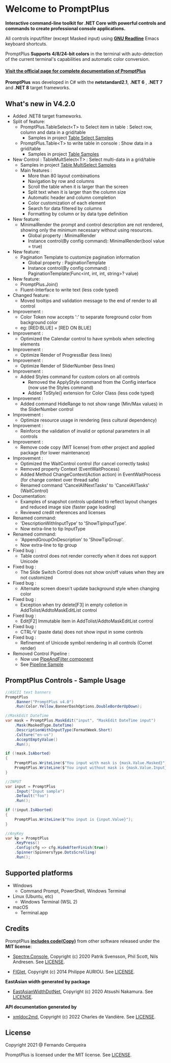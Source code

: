 # **Welcome to PromptPlus**

**Interactive command-line toolkit for .NET Core with powerful controls and commands to create professional console applications.**

All controls input/filter (except Masked input) using [**GNU Readline**](https://en.wikipedia.org/wiki/GNU_Readline) Emacs keyboard shortcuts.  

PromptPlus **Supports 4/8/24-bit colors** in the terminal with auto-detection of the current terminal's capabilities and automatic color conversion.

#### [Visit the official page for complete documentation of PromptPlus](https://fracerqueira.github.io/PromptPlus)

**PromptPlus** was developed in C# with the **netstandard2.1**, **.NET 6** , **.NET 7** and **.NET 8** target frameworks.

## What's new in V4.2.0

- Added .NET8 target frameworks.
- Split of feature:
    - PromptPlus.TableSelect\<T> to Select item in table : Select row, column and data in a grid/table 
        - Samples in project [Table Select Samples](https://github.com/FRACerqueira/PromptPlus/tree/main/Samples/TableSelectSamples)
    - PromptPlus.Table\<T> to write table in console : Show data in a grid/table 
        - Samples in project [Table Samples](https://github.com/FRACerqueira/PromptPlus/tree/main/Samples/TableBasicSamples)
- New Control : TableMultSelect\<T> :  Select multi-data in a grid/table 
    - Samples in project [Table MultiSelect Samples](https://github.com/FRACerqueira/PromptPlus/tree/main/Samples/TableMultiSelectSamples)
    - Main features :
        - More than 80 layout combinations
        - Navigation by row and columns
        - Scroll the table when it is larger than the screen
        - Split text when it is larger than the column size
        - Automatic header and column completion
        - Color customization of each element
        - Search for data filtered by columns
        - Formatting by column or by data type definition
- New feature: 
    - MinimalRender the prompt and control description are not rendered, showing only the minimum necessary without using resources.
        - Global property : MinimalRender
        - Instance control(By config command): MinimalRender(bool value = true)
- New feature: 
    - Pagination Template to customize pagination information
        - Global property : PaginationTemplate
        - Instance control(By config command) : PaginationTemplate(Func<int, int, int, string>? value)
- New feature: 
    - PromptPlus.Join() 
    - Fluent-Interface to write text (less code typed) 
- Changed feature:
    - Moved tooltips and validation message to the end of render to all control
- Improvement : 
    - Color Token now accepts ':' to separate foreground color from background color
    - eg: [RED:BLUE] = [RED ON BLUE]
- Improvement : 
    - Optimized the Calendar control to have symbols when selecting elements
- Improvement :
    - Optimize Render of ProgressBar (less lines)
- Improvement : 
    - Optimize Render of SliderNumber (less lines)
- Improvement : 
    - Added Styles command for custom colors on all controls
        - Removed the ApplyStyle command from the Config interface (now use the Styles command)
        - Added ToStyle() extension for Color Class (less code typed)
- Improvement : 
    - Added command HideRange to not show range (Min/Max values) in the SliderNumber control    
- Improvement : 
    - Optimize resource usage in rendering (less cultural dependency)
- Improvement : 
    - Reinforce the validation of invalid or optional parameters in all controls
- Improvement : 
    - Remove code copy (MIT license) from other project and applied package (for lower maintenance)
- Improvement : 
    - Optimized the WaitControl control (for cancel correctly tasks)
    - Removed property Context (EventWaitProcess) 
    - Added Method ChangeContext(Action<T> action) in EventWaitProcess (for change context over thread safe)
    - Renamed command 'CancelAllNextTasks' to 'CancelAllTasks' (WaitControl)
- Documentation: 
    - Examples of snapshot controls updated to reflect layout changes and reduced image size (faster page loading)
    - Reviewed credit references and licenses
- Renamed command: 
    - 'DescriptionWithInputType' to 'ShowTipInputType'.
    - Now extra-line to tip InputType
- Renamed command: 
    - 'AppendGroupOnDescription' to 'ShowTipGroup'.
    - Now extra-line to tip group
- Fixed bug : 
    - Table control does not render correctly when it does not support Unicode
- Fixed bug : 
    - The Slide Switch Control does not show on/off values ​​when they are not customized
- Fixed bug : 
    - Alternate screen doesn't update background style when changing color
- Fixed bug : 
    - Exception when try delete[F3] in empty colletion in AddTolist/AddtoMaskEditList control
- Fixed bug : 
    - Edit[F2] Immutable item in AddTolist/AddtoMaskEditList control
- Fixed bug : 
    - CTRL-V (paste data) does not show input in some controls
- Fixed bug : 
    - Refinement of Unicode symbol rendering in all controls (Corret render)
- Removed Control Pipeline :
    - Now use [PipeAndFilter component](https://github.com/FRACerqueira/PipeAndFilter)
    - See [Pipeline Sample](https://github.com/FRACerqueira/PromptPlus/tree/main/Samples/PipelineSamples)

## **PromptPlus Controls - Sample Usage**

```csharp
//ASCII text banners
PromptPlus
    .Banner("PromptPlus v4.0")
    .Run(Color.Yellow,BannerDashOptions.DoubleBorderUpDown);

//MaskEdit DateTime
var mask = PromptPlus.MaskEdit("input", "MaskEdit DateTime input")
    .Mask(MaskedType.DateTime)
    .DescriptionWithInputType(FormatWeek.Short)
    .Culture("en-us")
    .AcceptEmptyValue()
    .Run();

if (!mask.IsAborted)
{
    PromptPlus.WriteLine($"You input with mask is {mask.Value.Masked}");
    PromptPlus.WriteLine($"You input without mask is {mask.Value.Input}");
}    

//INPUT
var input = PromptPlus
    .Input("Input sample")
    .Default("foo")
    .Run();

if (!input.IsAborted)
{
    PromptPlus.WriteLine($"You input is {input.Value}");
}

//AnyKey
var kp = PromptPlus
    .KeyPress()
    .Config(cfg => cfg.HideAfterFinish(true))
    .Spinner(SpinnersType.DotsScrolling)
    .Run();
```

## **Supported platforms**

- Windows
    - Command Prompt, PowerShell, Windows Terminal
- Linux (Ubuntu, etc)
    - Windows Terminal (WSL 2)
- macOS
    - Terminal.app

## Credits

PromptPlus **<u>includes code(Copy)</u>** from other software released under the **MIT license**:

- [Spectre.Console](https://spectreconsole.net/), Copyright (c) 2020 Patrik Svensson, Phil Scott, Nils Andresen. See [LICENSE](Licenses/LICENSE-SpectreConsole.md).

- [FIGlet](https://github.com/auriou/FIGlet), Copyright (c) 2014 Philippe AURIOU. See [LICENSE](Licenses/LICENSE-FIGlet.md).  

**EastAsian width generated by package**

- [EastAsianWidthDotNet](https://github.com/nuitsjp/EastAsianWidthDotNet), Copyright (c) 2020 Atsushi Nakamura. See [LICENSE](Licenses/LICENSE-EastAsianWidthDotNet.md).

**API documentation generated by**

- [xmldoc2md](https://github.com/FRACerqueira/xmldoc2md), Copyright (c) 2022 Charles de Vandière. See [LICENSE](Licenses/LICENSE-xmldoc2md.md).

## License

Copyright 2021 @ Fernando Cerqueira

PromptPlus is licensed under the MIT license. See [LICENSE](https://github.com/FRACerqueira/PromptPlus/blob/master/LICENSE).

